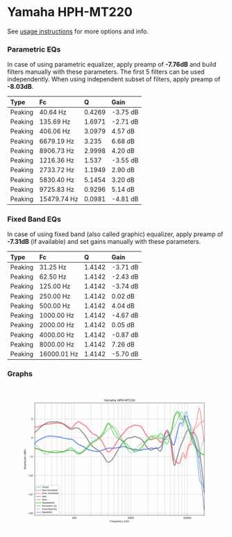 # Yamaha HPH-MT220
See [usage instructions](https://github.com/jaakkopasanen/AutoEq#usage) for more options and info.

### Parametric EQs
In case of using parametric equalizer, apply preamp of **-7.76dB** and build filters manually
with these parameters. The first 5 filters can be used independently.
When using independent subset of filters, apply preamp of **-8.03dB**.

| Type    | Fc          |      Q | Gain     |
|:--------|:------------|:-------|:---------|
| Peaking | 40.64 Hz    | 0.4269 | -3.75 dB |
| Peaking | 135.69 Hz   | 1.6971 | -2.71 dB |
| Peaking | 406.06 Hz   | 3.0979 | 4.57 dB  |
| Peaking | 6679.19 Hz  | 3.235  | 6.68 dB  |
| Peaking | 8906.73 Hz  | 2.9998 | 4.20 dB  |
| Peaking | 1216.36 Hz  | 1.537  | -3.55 dB |
| Peaking | 2733.72 Hz  | 1.1949 | 2.90 dB  |
| Peaking | 5830.40 Hz  | 5.1454 | 3.20 dB  |
| Peaking | 9725.83 Hz  | 0.9296 | 5.14 dB  |
| Peaking | 15479.74 Hz | 0.0981 | -4.81 dB |

### Fixed Band EQs
In case of using fixed band (also called graphic) equalizer, apply preamp of **-7.31dB**
(if available) and set gains manually with these parameters.

| Type    | Fc          |      Q | Gain     |
|:--------|:------------|:-------|:---------|
| Peaking | 31.25 Hz    | 1.4142 | -3.71 dB |
| Peaking | 62.50 Hz    | 1.4142 | -2.43 dB |
| Peaking | 125.00 Hz   | 1.4142 | -3.74 dB |
| Peaking | 250.00 Hz   | 1.4142 | 0.02 dB  |
| Peaking | 500.00 Hz   | 1.4142 | 4.04 dB  |
| Peaking | 1000.00 Hz  | 1.4142 | -4.67 dB |
| Peaking | 2000.00 Hz  | 1.4142 | 0.05 dB  |
| Peaking | 4000.00 Hz  | 1.4142 | -0.87 dB |
| Peaking | 8000.00 Hz  | 1.4142 | 7.26 dB  |
| Peaking | 16000.01 Hz | 1.4142 | -5.70 dB |

### Graphs
![](./Yamaha%20HPH-MT220.png)